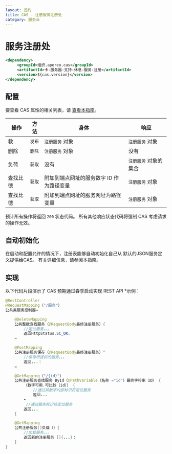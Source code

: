 ```yaml
---
layout: 违约
title: CAS - 注册服务注册处
category: 服务业
---
```


# 服务注册处

```xml
<dependency>
     <groupId>组织.apereo.cas</groupId>
     <artifactId>卡-服务器-支持-休息-服务-注册</artifactId>
     <version>${cas.version}</version>
</dependency>
```

## 配置

要查看 CAS 属性的相关列表，请 [查看本指南](../configuration/Configuration-Properties.html#restful-service-registry)。

| 操作   | 方法   | 身体                     | 响应           |
| ---- | ---- | ---------------------- | ------------ |
| 救    | `发布` | `注册服务` 对象              | `注册服务` 对象    |
| 删除   | `删除` | `注册服务` 对象              | 没有           |
| 负荷   | `获取` | 没有                     | `注册服务` 对象的集合 |
| 查找比德 | `获取` | 附加到端点网址的服务数字 ID 作为路径变量 | `注册服务` 对象    |
| 查找比德 | `获取` | 附加到端点网址的服务网址为路径变量      | `注册服务` 对象    |

预计所有操作将返回 `200` 状态代码。 所有其他响应状态代码将强制 CAS 考虑请求的操作无效。

## 自动初始化

在启动和配置允许的情况下，注册表能够自动初始化自己从 默认的JSON服务定义提供给CAS。 有关详细信息，请参阅本指南</a>。</p> 



## 实现

以下代码片段演示了 CAS 预期通过春季启动实现 REST API</em> *示例：</p> 



```java
@RestController
@RequestMapping（"/服务"）
公共类服务控制器=

    @DeleteMapping
    公共整数查找服务（@RequestBody最终注册服务）{
        //定位服务。。。
        返回HttpStatus.SC_OK;
    =

    @PostMapping
    公共注册服务保存（@RequestBody最终注册服务）^
        //保存所提供的服务。。。
        返回...：
    =

    @GetMapping（"/{id}"）
    公共注册服务查找服务 ById（@PathVariable（名称 ="id"）最终字符串 ID） {
        （数字可用.可比较（id）） {
            //通过其数字内部标识符定位服务
            返回...
        •
         //通过服务标识符定位服务
        返回...
    [

    @GetMapping
    公共注册服务[]负载（）{
        //加载服务。。。
        返回新的注册服务 []{...}：
    }
}
```
